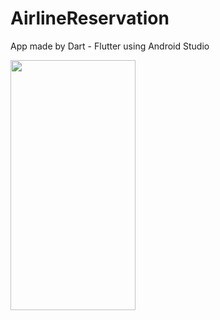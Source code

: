 # AirlineReservation

App made by Dart - Flutter using Android Studio

<img src="https://user-images.githubusercontent.com/91725107/186137752-ca3126ee-ff66-460c-97d0-1b8cf1a35ffe.jpeg" width="200" height="400" />

